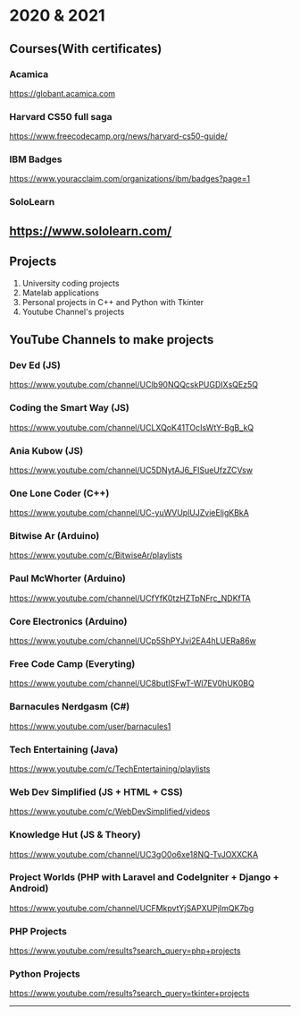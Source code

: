 # 2020 & 2021

## Courses(With certificates)

### Acamica
https://globant.acamica.com

### Harvard CS50 full saga
https://www.freecodecamp.org/news/harvard-cs50-guide/

### IBM Badges
https://www.youracclaim.com/organizations/ibm/badges?page=1

### SoloLearn
https://www.sololearn.com/
---
## Projects

1. University coding projects
2. Matelab applications
3. Personal projects in C++ and Python with Tkinter
4. Youtube Channel's projects

## YouTube Channels to make projects

### Dev Ed (JS)
https://www.youtube.com/channel/UClb90NQQcskPUGDIXsQEz5Q

### Coding the Smart Way (JS)
https://www.youtube.com/channel/UCLXQoK41TOcIsWtY-BgB_kQ

### Ania Kubow (JS)
https://www.youtube.com/channel/UC5DNytAJ6_FISueUfzZCVsw

### One Lone Coder (C++)
https://www.youtube.com/channel/UC-yuWVUplUJZvieEligKBkA

### Bitwise Ar (Arduino)
https://www.youtube.com/c/BitwiseAr/playlists

### Paul McWhorter (Arduino)
https://www.youtube.com/channel/UCfYfK0tzHZTpNFrc_NDKfTA

### Core Electronics (Arduino)
https://www.youtube.com/channel/UCp5ShPYJvi2EA4hLUERa86w

### Free Code Camp (Everyting)
https://www.youtube.com/channel/UC8butISFwT-Wl7EV0hUK0BQ

### Barnacules Nerdgasm (C#)
https://www.youtube.com/user/barnacules1

### Tech Entertaining (Java)
https://www.youtube.com/c/TechEntertaining/playlists

### Web Dev Simplified (JS + HTML + CSS)
https://www.youtube.com/c/WebDevSimplified/videos

### Knowledge Hut (JS & Theory)
https://www.youtube.com/channel/UC3gO0o6xe18NQ-TvJOXXCKA

### Project Worlds (PHP with Laravel and CodeIgniter + Django + Android)
https://www.youtube.com/channel/UCFMkpvtYjSAPXUPjImQK7bg

### PHP Projects
https://www.youtube.com/results?search_query=php+projects

### Python Projects

https://www.youtube.com/results?search_query=tkinter+projects

---
